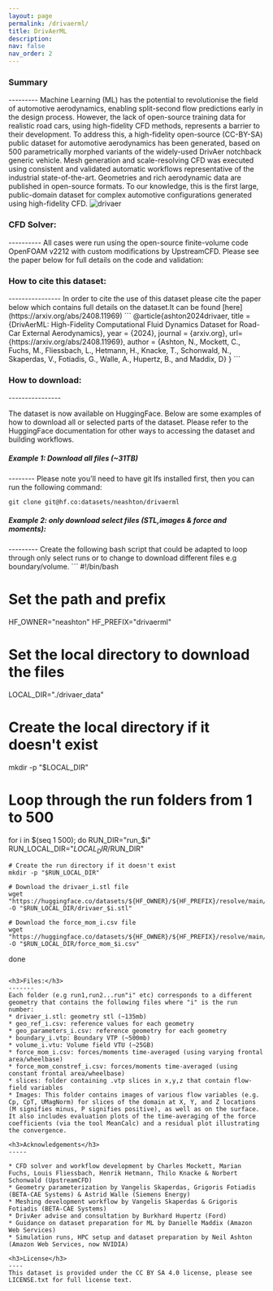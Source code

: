 ```yaml
---
layout: page
permalink: /drivaerml/
title: DrivAerML
description: 
nav: false
nav_order: 2
---
```


<h3>Summary</h3>
---------
Machine Learning (ML) has the potential to revolutionise the field of automotive aerodynamics, enabling split-second flow predictions early in the design process.
However, the lack of open-source training data for realistic road cars, using high-fidelity CFD methods, represents a barrier to their development.
To address this, a high-fidelity open-source (CC-BY-SA) public dataset for automotive aerodynamics has been generated, based on 500 parametrically morphed variants of the widely-used DrivAer notchback generic vehicle. Mesh generation and scale-resolving CFD was executed using consistent and validated automatic workflows representative of the industrial state-of-the-art. Geometries and rich aerodynamic data are published in open-source formats. To our knowledge, this is the first large, public-domain dataset for complex automotive configurations generated using high-fidelity CFD.

<img class="photo" alt="drivaer" src="{{ site.baseurl }}/assets/img/drivaer1.png">
<h3>CFD Solver:</h3>
----------
All cases were run using the open-source finite-volume code OpenFOAM v2212 with custom modifications by UpstreamCFD. Please see the paper below for full details on the code and validation:

<h3>How to cite this dataset:</h3>
----------------
In order to cite the use of this dataset please cite the paper below which contains full details on the dataset.It can be found [here](https://arxiv.org/abs/2408.11969)
```
@article{ashton2024drivaer,
    title = {DrivAerML: High-Fidelity Computational Fluid Dynamics Dataset for Road-Car External Aerodynamics},
    year = {2024},
    journal = {arxiv.org},
    url={https://arxiv.org/abs/2408.11969},
    author = {Ashton, N., Mockett, C., Fuchs, M., Fliessbach, L., Hetmann, H., Knacke, T., Schonwald, N.,
Skaperdas, V., Fotiadis, G., Walle, A., Hupertz, B., and Maddix, D}
}
```
<h3>How to download:</h3>
----------------

The dataset is now available on HuggingFace. Below are some examples of how to download all or selected parts of the dataset. Please refer to the HuggingFace documentation for other ways to accessing the dataset and building workflows.

<h5>Example 1: Download all files (~31TB)</h5>
--------
Please note you'll need to have git lfs installed first, then you can run the following command:

```
git clone git@hf.co:datasets/neashton/drivaerml
```

<h5>Example 2: only download select files (STL,images & force and moments):</h5>
---------
Create the following bash script that could be adapted to loop through only select runs or to change to download different files e.g boundary/volume.
```
#!/bin/bash

# Set the path and prefix
HF_OWNER="neashton"
HF_PREFIX="drivaerml"

# Set the local directory to download the files
LOCAL_DIR="./drivaer_data"

# Create the local directory if it doesn't exist
mkdir -p "$LOCAL_DIR"

# Loop through the run folders from 1 to 500
for i in $(seq 1 500); do
    RUN_DIR="run_$i"
    RUN_LOCAL_DIR="$LOCAL_DIR/$RUN_DIR"

    # Create the run directory if it doesn't exist
    mkdir -p "$RUN_LOCAL_DIR"

    # Download the drivaer_i.stl file
    wget "https://huggingface.co/datasets/${HF_OWNER}/${HF_PREFIX}/resolve/main/$RUN_DIR/drivaer_$i.stl" -O "$RUN_LOCAL_DIR/drivaer_$i.stl"

    # Download the force_mom_i.csv file
    wget "https://huggingface.co/datasets/${HF_OWNER}/${HF_PREFIX}/resolve/main/$RUN_DIR/force_mom_$i.csv" -O "$RUN_LOCAL_DIR/force_mom_$i.csv"

done
```

<h3>Files:</h3>
-------
Each folder (e.g run1,run2...run"i" etc) corresponds to a different geometry that contains the following files where "i" is the run number:
* drivaer_i.stl: geometry stl (~135mb)
* geo_ref_i.csv: reference values for each geometry
* geo_parameters_i.csv: reference geometry for each geometry
* boundary_i.vtp: Boundary VTP (~500mb)
* volume_i.vtu: Volume field VTU (~25GB)
* force_mom_i.csv: forces/moments time-averaged (using varying frontal area/wheelbase)
* force_mom_constref_i.csv: forces/moments time-averaged (using constant frontal area/wheelbase)
* slices: folder containing .vtp slices in x,y,z that contain flow-field variables
* Images: This folder contains images of various flow variables (e.g. Cp, CpT, UMagNorm) for slices of the domain at X, Y, and Z locations (M signifies minus, P signifies positive), as well as on the surface. It also includes evaluation plots of the time-averaging of the force coefficients (via the tool MeanCalc) and a residual plot illustrating the convergence.

<h3>Acknowledgements</h3>
-----

* CFD solver and workflow development by Charles Mockett, Marian Fuchs, Louis Fliessbach, Henrik Hetmann, Thilo Knacke & Norbert Schonwald (UpstreamCFD)
* Geometry parameterization by Vangelis Skaperdas, Grigoris Fotiadis (BETA-CAE Systems) & Astrid Walle (Siemens Energy)
* Meshing development workflow by Vangelis Skaperdas & Grigoris Fotiadis (BETA-CAE Systems)
* DrivAer advise and consultation by Burkhard Hupertz (Ford)
* Guidance on dataset preparation for ML by Danielle Maddix (Amazon Web Services)
* Simulation runs, HPC setup and dataset preparation by Neil Ashton (Amazon Web Services, now NVIDIA)

<h3>License</h3>
----
This dataset is provided under the CC BY SA 4.0 license, please see LICENSE.txt for full license text.
